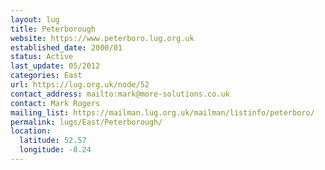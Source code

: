 ```yaml
---
layout: lug
title: Peterborough
website: https://www.peterboro.lug.org.uk
established_date: 2000/01
status: Active
last_update: 05/2012
categories: East
url: https://lug.org.uk/node/52
contact_address: mailto:mark@more-solutions.co.uk
contact: Mark Rogers
mailing_list: https://mailman.lug.org.uk/mailman/listinfo/peterboro/
permalink: lugs/East/Peterborough/
location:
  latitude: 52.57
  longitude: -0.24
---
```

